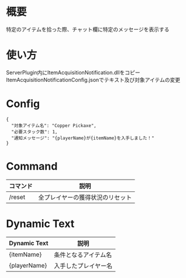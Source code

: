 # 概要
特定のアイテムを拾った際、チャット欄に特定のメッセージを表示する
# 使い方
ServerPlugin内にItemAcquisitionNotification.dllをコピー
ItemAcquisitionNotificationConfig.jsonでテキスト及び対象アイテムの変更
# Config
```json5
{
  "対象アイテム名": "Copper Pickaxe",
  "必要スタック数": 1,
  "通知メッセージ": "{playerName}が{itemName}を入手しました！"
}
```
# Command
| コマンド        | 説明               |
|----------------|--------------------|
| /reset | 全プレイヤーの獲得状況のリセット |
# Dynamic Text
| Dynamic Text        | 説明               |
|----------------|--------------------|
| {itemName} | 条件となるアイテム名 |
| {playerName} | 入手したプレイヤー名 |
